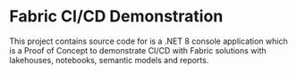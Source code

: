 # Fabric CI/CD Demonstration
This project contains source code for is a .NET 8 console application which is a Proof of Concept to demonstrate CI/CD with Fabric solutions with lakehouses, notebooks, semantic models and reports. 
